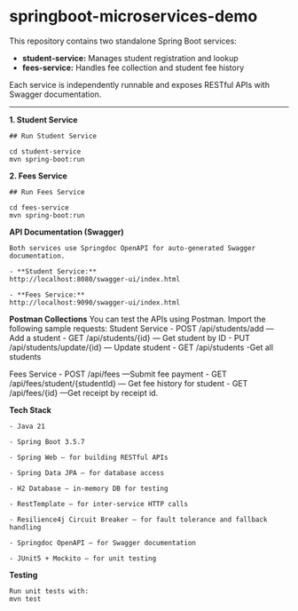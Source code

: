 # springboot-microservices-demo
This repository contains two standalone Spring Boot services:

- **student-service:** Manages student registration and lookup
- **fees-service:** Handles fee collection and student fee history

Each service is independently runnable and exposes RESTful APIs with Swagger documentation.

-----------------------
**1. Student Service**

	## Run Student Service

	cd student-service
	mvn spring-boot:run


**2. Fees Service**

	## Run Fees Service
	
	cd fees-service
	mvn spring-boot:run

	
**API Documentation (Swagger)**

	Both services use Springdoc OpenAPI for auto-generated Swagger documentation.
	
	- **Student Service:** 
	http://localhost:8080/swagger-ui/index.html
	
	- **Fees Service:** 
	http://localhost:9090/swagger-ui/index.html


**Postman Collections**
You can test the APIs using Postman. Import the following sample requests:
Student Service
	- POST /api/students/add — Add a student
	- GET /api/students/{id} — Get student by ID
	- PUT /api/students/update/{id} — Update student
	- GET /api/students -Get all students

Fees Service
	- POST /api/fees —Submit fee payment
	- GET /api/fees/student/{studentId} — Get fee history for student
	- GET /api/fees/{id}  —Get receipt by receipt id.
	
**Tech Stack**

	- Java 21
	
	- Spring Boot 3.5.7
	
	- Spring Web – for building RESTful APIs
	
	- Spring Data JPA – for database access
	
	- H2 Database – in-memory DB for testing
	
	- RestTemplate – for inter-service HTTP calls
	
	- Resilience4j Circuit Breaker – for fault tolerance and fallback handling
	
	- Springdoc OpenAPI – for Swagger documentation
	
	- JUnit5 + Mockito – for unit testing

**Testing**

	Run unit tests with:
	mvn test

